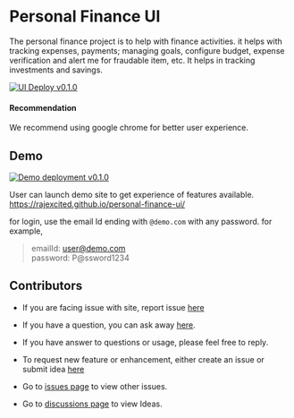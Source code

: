 # Personal Finance UI

The personal finance project is to help with finance activities. it helps with tracking expenses, payments; managing goals, configure budget, expense verification and alert me for fraudable item, etc. It helps in tracking investments and savings.

[![UI Deploy v0.1.0](https://github.com/rajexcited/personal-finance-ui/actions/workflows/ui-deploy.yml/badge.svg?event=workflow_run)](https://github.com/rajexcited/personal-finance-ui/actions/workflows/ui-deploy.yml)

#### Recommendation

We recommend using google chrome for better user experience.

## Demo

[![Demo deployment v0.1.0](https://github.com/rajexcited/personal-finance-ui/actions/workflows/ui-demo-deploy.yml/badge.svg?event=workflow_run)](https://github.com/rajexcited/personal-finance-ui/actions/workflows/ui-demo-deploy.yml)

User can launch demo site to get experience of features available.
https://rajexcited.github.io/personal-finance-ui/

for login, use the email Id ending with `@demo.com` with any password.
for example,

> emailId: user@demo.com  
> password: P@ssword1234

## Contributors

- If you are facing issue with site, report issue [here](https://github.com/rajexcited/personal-finance-ui/issues)

- If you have a question, you can ask away [here](https://github.com/rajexcited/personal-finance-ui/discussions/categories/q-a).
- If you have answer to questions or usage, please feel free to reply.

- To request new feature or enhancement, either create an issue or submit idea [here](https://github.com/rajexcited/personal-finance-ui/discussions/new?category=ideas)

- Go to [issues page](https://github.com/rajexcited/personal-finance-ui/issues) to view other issues.

- Go to [discussions page](https://github.com/rajexcited/personal-finance-ui/discussions) to view Ideas.
